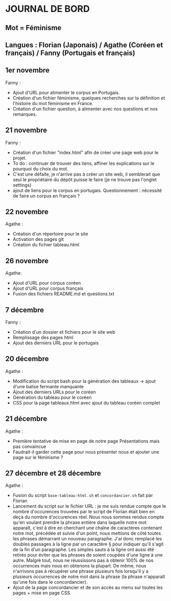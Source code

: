 # JOURNAL DE BORD 
## Mot = Féminisme 
## Langues : Florian (Japonais) / Agathe (Coréen et français) / Fanny (Portugais et français) 

## 1er novembre 
Fanny : 
- Ajout d'URL pour alimenter le corpus en Portugais. 
- Création d'un fichier féminisme, quelques recherches sur la définition et l'histoire du mot féminisme en France. 
- Création d'un fichier question, à alimenter avec nos questions et nos remarques. 

## 21 novembre 
Fanny : 
- Création d'un fichier "index.html" afin de créer une page web pour le projet. 
- To do : continuer de trouver des liens, affiner les explications sur le pourquoi du choix du mot. 
- C'est une défaite, je n'arrive pas à créer un site web, il semblerait que seul le propriétaire du dépôt puisse le faire (je ne trouve pas l'onglet settings)
- ajout de liens pour le corpus en portugais. 
Questionnement : nécessité de faire un corpus en français ? 

## 22 novembre
Agathe : 
- Création d'un répertoire pour le site
- Activation des pages git
- Création du fichier tableau.html

## 26 novembre
Agathe:
- Ajout d'URL pour corpus coréen
- Ajout d'URL pour corpus français
- Fusion des fichiers README.md et questions.txt

## 7 décembre 
Fanny :
- Création d'un dossier et fichiers pour le site web
- Remplissage des pages html
- Ajout des derniers URL pour le portugais


## 20 décembre
Agathe :
- Modification du script bash pour la génération des tableaux → ajout d'une balise fermante manquante
- Ajout des derniers URLs pour le coréen
- Génération du tableau pour le coréen
- CSS pour la page tableaux.html avec ajout du tableau coréen complet 


## 21 décembre
Agathe :
- Première tentative de mise en page de notre page Présentations mais pas convaincue
- Faudrait-il garder cette page pour nous présenter nous et ajouter une page sur le féminisme ?


## 27 décembre et 28 décembre
Agathe : 
- Fusion du script `base-tableau-html.sh` et `concordancier.sh` fait par Florian
- Lancement du script sur le fichier URL : je me suis rendue compte que le nombre d'occurences trouvées par le script de Florian était bien en deçà du nombre d'occurences réel. Nous nous sommes rendus compte qu'en voulant prendre la phrase entière dans laquelle notre mot apparaît, c'est à dire en cherchant une chaîne de caractères contenant notre mot, précédée et suivie d'un point, nous mettions de côté toutes les phrases démarrant un nouveau paragraphe. J'ai donc remplacé les doubles passages à la ligne par un caractère § pour indiquer qu'il s'agit de la fin d'un paragraphe. Les simples sauts à la ligne ont aussi été retirés pour éviter que les phrases de soient coupées d'une ligne à une autre. Malgré tout, nous ne réussissons pas à obtenir 100% de nos occurrences mais nous en obtenons la plupart. De même, nous n'arrivons pas à récupérer une phrase plusieurs fois lorsqu'il y a plusieurs occurrences de notre mot dans la phrase (la phrase n'apparaît qu'une fois dans le concordancier).
- Ajout de la page concordancier et de son accès au menu sur toutes les pages + mise en page CSS
